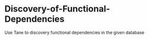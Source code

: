# Discovery-of-Functional-Dependencies
Use Tane to discovery functional dependencies in the given database
